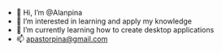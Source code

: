 - 👋 Hi, I’m @Alanpina
- 👀 I’m interested in learning and apply my knowledge 
- 🌱 I’m currently learning how to create desktop applications
- 📫 apastorpina@gmail.com

<!---
Alanpina/Alanpina is a ✨ special ✨ repository because its `README.md` (this file) appears on your GitHub profile.
You can click the Preview link to take a look at your changes.
--->
